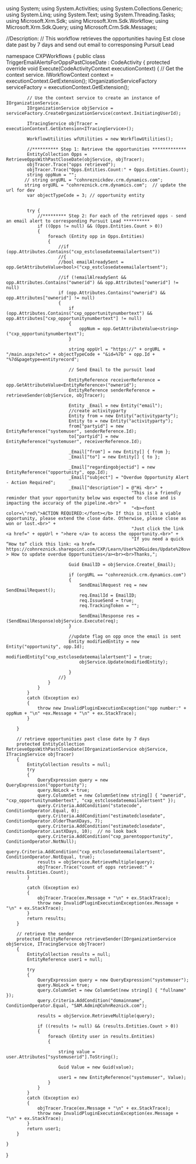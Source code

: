 using System;
using System.Activities;
using System.Collections.Generic;
using System.Linq;
using System.Text;
using System.Threading.Tasks;
using Microsoft.Xrm.Sdk;
using Microsoft.Xrm.Sdk.Workflow;
using Microsoft.Xrm.Sdk.Query;
using Microsoft.Crm.Sdk.Messages;

//Description:
// This workflow retrieves the opportunities having Est close date past by 7 days and send out email to corresponsing Pursuit Lead

namespace CXPWorkflows
{
    public class TriggerEmailAlertsForOppsPastCloseDate : CodeActivity
    {
        protected override void Execute(CodeActivityContext executionContext)
        {
            // Get the context service.
            IWorkflowContext context = executionContext.GetExtension<IWorkflowContext>();
            IOrganizationServiceFactory serviceFactory = executionContext.GetExtension<IOrganizationServiceFactory>();

            // Use the context service to create an instance of IOrganizationService.
            IOrganizationService objService = serviceFactory.CreateOrganizationService(context.InitiatingUserId);
            
            ITracingService objTracer = executionContext.GetExtension<ITracingService>();
            
            WorkflowUtilities wfUtilities = new WorkflowUtilities();
			
			//********** Step 1: Retrieve the opportunities *************
			EntityCollection Opps = RetrieveOppsWithPastCloseDate(objService, objTracer);
            objTracer.Trace("opps retrieved");
            objTracer.Trace("Opps.Entities.Count:" + Opps.Entities.Count);
            string oppNum = "";
           // string orgURL = "cohnreznickdev.crm.dynamics.com";
           string orgURL = "cohnreznick.crm.dynamics.com";  // update the url for dev
            var objectTypeCode = 3; // opportunity entity


            try { 
                //********* Step 2: For each of the retrieved opps - send an email alert to corresponding Pursuit Lead **********
                if ((Opps != null) && (Opps.Entities.Count > 0))
                {
                    foreach (Entity opp in Opps.Entities)
                    {
                        //if (opp.Attributes.Contains("cxp_estclosedateemailalertsent"))
                        //{
                        //bool emailAlreadySent =  opp.GetAttributeValue<bool>("cxp_estclosedateemailalertsent");

                        //if (!emailAlreadySent && opp.Attributes.Contains("ownerid") && opp.Attributes["ownerid"] != null)
                        if (opp.Attributes.Contains("ownerid") && opp.Attributes["ownerid"] != null)
                        {
                            if (opp.Attributes.Contains("cxp_opportunitynumbertext") && opp.Attributes["cxp_opportunitynumbertext"] != null)
                            {
                                oppNum = opp.GetAttributeValue<string>("cxp_opportunitynumbertext");
                            }

                            string oppUrl = "https://" + orgURL + "/main.aspx?etc=" + objectTypeCode + "&id=%7b" + opp.Id + "%7d&pagetype=entityrecord";

                            // Send Email to the pursuit lead                

                            EntityReference receiverReference = opp.GetAttributeValue<EntityReference>("ownerid");
                            EntityReference senderReference = retrieveSender(objService, objTracer);

                            Entity _Email = new Entity("email");
                            //create activityparty
                            Entity from = new Entity("activityparty");
                            Entity to = new Entity("activityparty");
                            from["partyid"] = new EntityReference("systemuser", senderReference.Id);
                            to["partyid"] = new EntityReference("systemuser", receiverReference.Id);

                            _Email["from"] = new Entity[] { from };
                            _Email["to"] = new Entity[] { to };

                            _Email["regardingobjectid"] = new EntityReference("opportunity", opp.Id);
                            _Email["subject"] = "Overdue Opportunity Alert - Action Required";
                            _Email["description"] = @"Hi <br>" +
                                                    "This is a friendly reminder that your opportunity below was expected to close and is impacting the accuracy of the pipeline.<br>" +
                                                    "<b><font color=\"red\">ACTION REQUIRED:</font></b> If this is still a viable opportunity, please extend the close date. Otherwise, please close as won or lost.<br>" +
                                                    "Just click the link <a href=" + oppUrl + ">here </a> to access the opportunity.<br>" +
                                                    "If you need a quick “How to” click this link: <a href= https://cohnreznick.sharepoint.com/CXP/Learn/User%20Guides/Update%20overdue%20opportunities.pdf > How to update overdue Opportunities</a><br><br>Thanks,";

                            Guid EmailID = objService.Create(_Email);

                            if (orgURL == "cohnreznick.crm.dynamics.com")
                            { 
                                SendEmailRequest req = new SendEmailRequest();
                                req.EmailId = EmailID;
                                req.IssueSend = true;
                                req.TrackingToken = "";

                                SendEmailResponse res = (SendEmailResponse)objService.Execute(req);
                            }

                            //update flag on opp once the email is sent
                            Entity modifiedEntity = new Entity("opportunity", opp.Id);
                                modifiedEntity["cxp_estclosedateemailalertsent"] = true;
                                objService.Update(modifiedEntity);

                            }
                        //}
                    }
                }
            }
            catch (Exception ex)
            {   
                throw new InvalidPluginExecutionException("opp number:" + oppNum + "\n" +ex.Message + "\n" + ex.StackTrace);
            }
          
        }
		
        // retrieve opportunities past close date by 7 days 
		protected EntityCollection RetrieveOppsWithPastCloseDate(IOrganizationService objService, ITracingService objTracer) 
		{
            EntityCollection results = null;
            try
            {
                QueryExpression query = new QueryExpression("opportunity");
                query.NoLock = true;
                query.ColumnSet = new ColumnSet(new string[] { "ownerid", "cxp_opportunitynumbertext", "cxp_estclosedateemailalertsent" }); 
                query.Criteria.AddCondition("statecode", ConditionOperator.Equal, 0);
                query.Criteria.AddCondition("estimatedclosedate", ConditionOperator.OlderThanXDays, 7);
                query.Criteria.AddCondition("estimatedclosedate", ConditionOperator.LastXDays, 10);  // no look back
                query.Criteria.AddCondition("cxp_parentopportunity", ConditionOperator.NotNull);
                query.Criteria.AddCondition("cxp_estclosedateemailalertsent", ConditionOperator.NotEqual, true);
                results = objService.RetrieveMultiple(query);
                objTracer.Trace("count of opps retrieved:" + results.Entities.Count);             
            }

            catch (Exception ex)
            {
                objTracer.Trace(ex.Message + "\n" + ex.StackTrace);
                throw new InvalidPluginExecutionException(ex.Message + "\n" + ex.StackTrace);
            }
            return results;
		}

        // retrieve the sender
        protected EntityReference retrieveSender(IOrganizationService objService, ITracingService objTracer)
        {
            EntityCollection results = null;
            EntityReference user1 = null;

            try
            {
                QueryExpression query = new QueryExpression("systemuser");
                query.NoLock = true;
                query.ColumnSet = new ColumnSet(new string[] { "fullname" });
                query.Criteria.AddCondition("domainname", ConditionOperator.Equal, "SAM.Admin@CohnReznick.com");

                results = objService.RetrieveMultiple(query);

                if ((results != null) && (results.Entities.Count > 0))
                {
                    foreach (Entity user in results.Entities)
                    {

                        string value = user.Attributes["systemuserid"].ToString();

                        Guid Value = new Guid(value);

                        user1 = new EntityReference("systemuser", Value);
                    }
                }
            }
            catch (Exception ex)
            {
                objTracer.Trace(ex.Message + "\n" + ex.StackTrace);
                throw new InvalidPluginExecutionException(ex.Message + "\n" + ex.StackTrace);
            }
            return user1;
        }

    }
}
